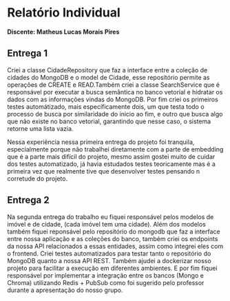 # Relatório Individual
**Discente: Matheus Lucas Morais Pires**  

## Entrega 1  
Criei a classe CidadeRepository que faz a interface entre a coleção de cidades do MongoDB e o model de Cidade, esse repositório permite as operações de CREATE e READ.Também criei a classe SearchService que é responsável por executar a busca semântica no banco vetorial e hidratar os dados com as informações vindas do MongoDB. Por fim criei os primeiros testes automátizado, mais específicamente dois, um que testa todo o processo de busca por similaridade do ínicio ao fim, e outro que busca algo que não existe no banco vetorial, garantindo que nesse caso, o sistema retorne uma lista vazia.

Nessa experiência nessa primeira entrega do projeto foi tranquila, especialmente porque não trabalhei diretamente com a parte de embedding que é a parte mais difícil do projeto, mesmo assim gostei muito de cuidar dos testes automatizado, já havia estudados testes teoricamente mas é a primeira vez que realmente tive que desenvolver testes pensando n corretude do projeto.

## Entrega 2
Na segunda entrega do trabalho eu fiquei responsável pelos modelos de imóvel e de cidade, (cada imóvel tem uma cidade). Além dos modelos também fiquei reponsável pelo repositório do mongodb que faz a interface entre nossa aplicação e as coleções do banco, também criei os endpoints da nossa API relacionados a essas entidades, assim como integrei eles com o frontend. Criei testes automatizados para testar tanto o repositório do MongoDB quanto a nossa API REST. Também ajudei a dockerizar nosso projeto para facilitar a execução em diferentes ambientes. E por fim fiquei responsável por implementar a integração entre os bancos (Mongo e Chroma) utilizando Redis + PubSub como foi sugerido pelo professor durante a apresentação do nosso grupo.




